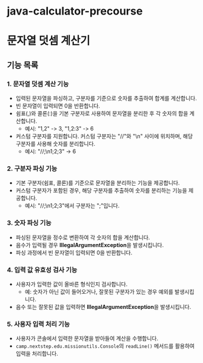 # java-calculator-precourse

# 문자열 덧셈 계산기

## 기능 목록

### 1. 문자열 덧셈 계산 기능
- 입력된 문자열을 파싱하고, 구분자를 기준으로 숫자를 추출하여 합계를 계산합니다.
- 빈 문자열이 입력되면 0을 반환합니다.
- 쉼표(,)와 콜론(:)을 기본 구분자로 사용하여 문자열을 분리한 후 각 숫자의 합을 계산합니다.
  - 예시: "1,2" -> 3, "1,2:3" -> 6
- 커스텀 구분자를 지원합니다. 커스텀 구분자는 "//"와 "\n" 사이에 위치하며, 해당 구분자를 사용해 숫자를 분리합니다.
  - 예시: "//;\n1;2;3" -> 6

### 2. 구분자 파싱 기능
- 기본 구분자(쉼표, 콜론)를 기준으로 문자열을 분리하는 기능을 제공합니다.
- 커스텀 구분자가 포함된 경우, 해당 구분자를 추출하여 숫자를 분리하는 기능을 제공합니다.
  - 예시: "//;\n1;2;3"에서 구분자는 ";"입니다.

### 3. 숫자 파싱 기능
- 파싱된 문자열을 정수로 변환하여 각 숫자의 합을 계산합니다.
- 음수가 입력될 경우 **IllegalArgumentException**을 발생시킵니다.
- 파싱 과정에서 빈 문자열이 입력되면 0을 반환합니다.

### 4. 입력 값 유효성 검사 기능
- 사용자가 입력한 값이 올바른 형식인지 검사합니다.
  - 예: 숫자가 아닌 값이 들어오거나, 잘못된 구분자가 있는 경우 예외를 발생시킵니다.
- 음수 또는 잘못된 값을 입력하면 **IllegalArgumentException**을 발생시킵니다.

### 5. 사용자 입력 처리 기능
- 사용자가 콘솔에서 입력한 문자열을 받아들여 계산을 수행합니다.
- `camp.nextstep.edu.missionutils.Console`의 `readLine()` 메서드를 활용하여 입력을 처리합니다.